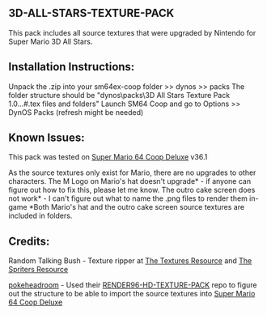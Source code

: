 3D-ALL-STARS-TEXTURE-PACK
--------------------------
This pack includes all source textures that were upgraded by Nintendo for Super Mario 3D All Stars.

Installation Instructions:
--------------------------
Unpack the .zip into your sm64ex-coop folder >> dynos >> packs
The folder structure should be "dynos\packs\3D All Stars Texture Pack 1.0\...#.tex files and folders"
Launch SM64 Coop and go to Options >> DynOS Packs (refresh might be needed)

Known Issues:
--------------------------
This pack was tested on [Super Mario 64 Coop Deluxe](https://github.com/coop-deluxe/sm64coopdx) v36.1

As the source textures only exist for Mario, there are no upgrades to other characters.
The M Logo on Mario's hat doesn't upgrade* - if anyone can figure out how to fix this, please let me know.
The outro cake screen does not work* - I can't figure out what to name the .png files to render them in-game
*Both Mario's hat and the outro cake screen source textures are included in folders.

Credits:
--------------------------
Random Talking Bush - Texture ripper at [The Textures Resource](https://www.textures-resource.com/nintendo_switch/supermario3dallstars/) and [The Spriters Resource](https://www.spriters-resource.com/nintendo_switch/supermario3dallstars/)

[pokeheadroom](https://github.com/pokeheadroom) - Used their [RENDER96-HD-TEXTURE-PACK](https://github.com/pokeheadroom/RENDER96-HD-TEXTURE-PACK) repo to figure out the structure to be able to import the source textures into [Super Mario 64 Coop Deluxe](https://github.com/coop-deluxe/sm64coopdx)
